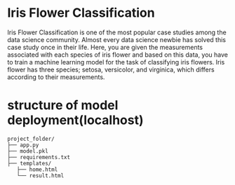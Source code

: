# Iris Flower Classification
Iris Flower Classification is one of the most popular case studies among the data science community. Almost every data science newbie has solved this case study once in their life. Here, you are given the measurements associated with each species of iris flower and based on this data, you have to train a machine learning model for the task of classifying iris flowers.
Iris flower has three species; setosa, versicolor, and virginica, which differs according to their measurements.

# structure of model deployment(localhost)
```
project_folder/
├── app.py
├── model.pkl
├── requirements.txt
├── templates/
   ├── home.html
   └── result.html

```


